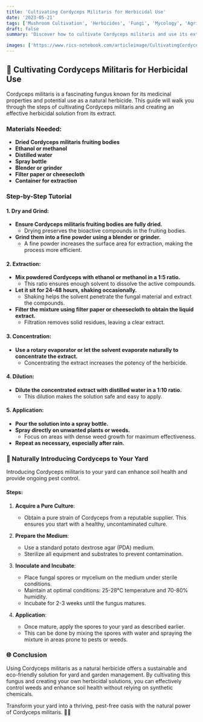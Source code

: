 ```yaml
---
title: 'Cultivating Cordyceps Militaris for Herbicidal Use'
date: '2023-05-21'
tags: ['Mushroom Cultivation', 'Herbicides', 'Fungi', 'Mycology', 'Agriculture', 'Science']
draft: false
summary: 'Discover how to cultivate Cordyceps militaris and use its extract as a natural herbicide. Learn the step-by-step process to prepare, extract, and apply this powerful solution in your garden.'

images: ['https://www.rics-notebook.com/articleimage/CultivatingCordyceps.webp']
---
```


## 🍄 Cultivating Cordyceps Militaris for Herbicidal Use

Cordyceps militaris is a fascinating fungus known for its medicinal properties and potential use as a natural herbicide. This guide will walk you through the steps of cultivating Cordyceps militaris and creating an effective herbicidal solution from its extract.

### Materials Needed:

- **Dried Cordyceps militaris fruiting bodies**
- **Ethanol or methanol**
- **Distilled water**
- **Spray bottle**
- **Blender or grinder**
- **Filter paper or cheesecloth**
- **Container for extraction**

### Step-by-Step Tutorial

#### 1. Dry and Grind:

- **Ensure Cordyceps militaris fruiting bodies are fully dried.**
  - Drying preserves the bioactive compounds in the fruiting bodies.
- **Grind them into a fine powder using a blender or grinder.**
  - A fine powder increases the surface area for extraction, making the process more efficient.

#### 2. Extraction:

- **Mix powdered Cordyceps with ethanol or methanol in a 1:5 ratio.**
  - This ratio ensures enough solvent to dissolve the active compounds.
- **Let it sit for 24-48 hours, shaking occasionally.**
  - Shaking helps the solvent penetrate the fungal material and extract the compounds.
- **Filter the mixture using filter paper or cheesecloth to obtain the liquid extract.**
  - Filtration removes solid residues, leaving a clear extract.

#### 3. Concentration:

- **Use a rotary evaporator or let the solvent evaporate naturally to concentrate the extract.**
  - Concentrating the extract increases the potency of the herbicide.

#### 4. Dilution:

- **Dilute the concentrated extract with distilled water in a 1:10 ratio.**
  - This dilution makes the solution safe and easy to apply.

#### 5. Application:

- **Pour the solution into a spray bottle.**
- **Spray directly on unwanted plants or weeds.**
  - Focus on areas with dense weed growth for maximum effectiveness.
- **Repeat as necessary, especially after rain.**

### 🌿 Naturally Introducing Cordyceps to Your Yard

Introducing Cordyceps militaris to your yard can enhance soil health and provide ongoing pest control.

#### Steps:

1. **Acquire a Pure Culture**:

   - Obtain a pure strain of Cordyceps from a reputable supplier. This ensures you start with a healthy, uncontaminated culture.

2. **Prepare the Medium**:

   - Use a standard potato dextrose agar (PDA) medium.
   - Sterilize all equipment and substrates to prevent contamination.

3. **Inoculate and Incubate**:

   - Place fungal spores or mycelium on the medium under sterile conditions.
   - Maintain at optimal conditions: 25-28°C temperature and 70-80% humidity.
   - Incubate for 2-3 weeks until the fungus matures.

4. **Application**:
   - Once mature, apply the spores to your yard as described earlier.
   - This can be done by mixing the spores with water and spraying the mixture in areas prone to pests or weeds.

### 🌐 Conclusion

Using Cordyceps militaris as a natural herbicide offers a sustainable and eco-friendly solution for yard and garden management. By cultivating this fungus and creating your own herbicidal solutions, you can effectively control weeds and enhance soil health without relying on synthetic chemicals.

Transform your yard into a thriving, pest-free oasis with the natural power of Cordyceps militaris. 🌿🍄
